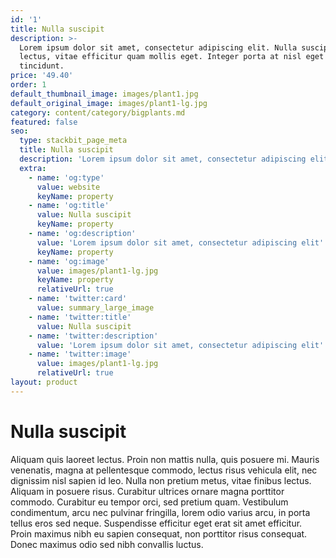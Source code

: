 ```yaml
---
id: '1'
title: Nulla suscipit
description: >-
  Lorem ipsum dolor sit amet, consectetur adipiscing elit. Nulla suscipit velit
  lectus, vitae efficitur quam mollis eget. Integer porta at nisl eget
  tincidunt.
price: '49.40'
order: 1
default_thumbnail_image: images/plant1.jpg
default_original_image: images/plant1-lg.jpg
category: content/category/bigplants.md
featured: false
seo:
  type: stackbit_page_meta
  title: Nulla suscipit
  description: 'Lorem ipsum dolor sit amet, consectetur adipiscing elit'
  extra:
    - name: 'og:type'
      value: website
      keyName: property
    - name: 'og:title'
      value: Nulla suscipit
      keyName: property
    - name: 'og:description'
      value: 'Lorem ipsum dolor sit amet, consectetur adipiscing elit'
      keyName: property
    - name: 'og:image'
      value: images/plant1-lg.jpg
      keyName: property
      relativeUrl: true
    - name: 'twitter:card'
      value: summary_large_image
    - name: 'twitter:title'
      value: Nulla suscipit
    - name: 'twitter:description'
      value: 'Lorem ipsum dolor sit amet, consectetur adipiscing elit'
    - name: 'twitter:image'
      value: images/plant1-lg.jpg
      relativeUrl: true
layout: product
---
```


# Nulla suscipit

Aliquam quis laoreet lectus. Proin non mattis nulla, quis posuere mi. Mauris venenatis, magna at pellentesque commodo, lectus risus vehicula elit, nec dignissim nisl sapien id leo. Nulla non pretium metus, vitae finibus lectus. Aliquam in posuere risus. Curabitur ultrices ornare magna porttitor commodo. Curabitur eu tempor orci, sed pretium quam. Vestibulum condimentum, arcu nec pulvinar fringilla, lorem odio varius arcu, in porta tellus eros sed neque. Suspendisse efficitur eget erat sit amet efficitur. Proin maximus nibh eu sapien consequat, non porttitor risus consequat. Donec maximus odio sed nibh convallis luctus.